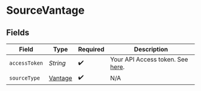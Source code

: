 # SourceVantage


## Fields

| Field                                                                                             | Type                                                                                              | Required                                                                                          | Description                                                                                       |
| ------------------------------------------------------------------------------------------------- | ------------------------------------------------------------------------------------------------- | ------------------------------------------------------------------------------------------------- | ------------------------------------------------------------------------------------------------- |
| `accessToken`                                                                                     | *String*                                                                                          | :heavy_check_mark:                                                                                | Your API Access token. See <a href="https://vantage.readme.io/reference/authentication">here</a>. |
| `sourceType`                                                                                      | [Vantage](../../models/shared/Vantage.md)                                                         | :heavy_check_mark:                                                                                | N/A                                                                                               |